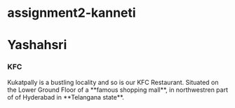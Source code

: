 # assignment2-kanneti
<h1>Yashahsri</h1>
<h3>KFC</h2>
Kukatpally is a bustling locality and so is our KFC Restaurant. Situated on the Lower Ground Floor of a **famous shopping mall**, in northwestren part of of Hyderabad in **Telangana state**.